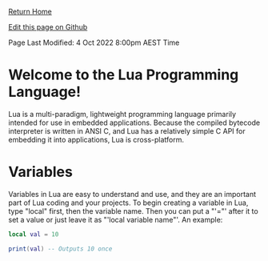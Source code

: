 [Return Home](https://mangoisbest.github.io/code-helper/)

[Edit this page on Github](https://github.com/mangoisbest/code-helper/edit/main/src/pages/Lua/Lua.md)

Page Last Modified: 4 Oct 2022 8:00pm AEST Time

# Welcome to the Lua Programming Language!

Lua is a multi-paradigm, lightweight programming language primarily intended for use in embedded applications. Because the compiled bytecode interpreter is written in ANSI C, and Lua has a relatively simple C API for embedding it into applications, Lua is cross-platform.


# Variables

Variables in Lua are easy to understand and use, and they are an important part of Lua coding and your projects. To begin creating a variable in Lua, type "local" first, then the variable name.
Then you can put a "'="' after it to set a value or just leave it as "'local variable name"'. An example:
```lua
local val = 10

print(val) -- Outputs 10 once
```
